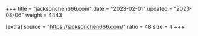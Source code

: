 +++
title = "jacksonchen666.com"
date = "2023-02-01"
updated = "2023-08-06"
weight = 4443

[extra]
source = "https://jacksonchen666.com/"
ratio = 48
size = 4
+++
